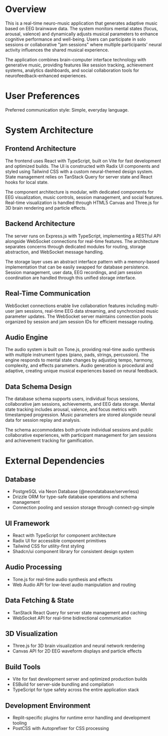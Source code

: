 # Overview

This is a real-time neuro-music application that generates adaptive music based on EEG brainwave data. The system monitors mental states (focus, arousal, valence) and dynamically adjusts musical parameters to enhance cognitive performance and well-being. Users can participate in solo sessions or collaborative "jam sessions" where multiple participants' neural activity influences the shared musical experience.

The application combines brain-computer interface technology with generative music, providing features like session tracking, achievement systems, analytics dashboards, and social collaboration tools for neurofeedback-enhanced experiences.

# User Preferences

Preferred communication style: Simple, everyday language.

# System Architecture

## Frontend Architecture
The frontend uses React with TypeScript, built on Vite for fast development and optimized builds. The UI is constructed with Radix UI components and styled using Tailwind CSS with a custom neural-themed design system. State management relies on TanStack Query for server state and React hooks for local state.

The component architecture is modular, with dedicated components for EEG visualization, music controls, session management, and social features. Real-time visualization is handled through HTML5 Canvas and Three.js for 3D brain rendering and particle effects.

## Backend Architecture
The server runs on Express.js with TypeScript, implementing a RESTful API alongside WebSocket connections for real-time features. The architecture separates concerns through dedicated modules for routing, storage abstraction, and WebSocket message handling.

The storage layer uses an abstract interface pattern with a memory-based implementation that can be easily swapped for database persistence. Session management, user data, EEG recordings, and jam session coordination are handled through this unified storage interface.

## Real-Time Communication
WebSocket connections enable live collaboration features including multi-user jam sessions, real-time EEG data streaming, and synchronized music parameter updates. The WebSocket server maintains connection pools organized by session and jam session IDs for efficient message routing.

## Audio Engine
The audio system is built on Tone.js, providing real-time audio synthesis with multiple instrument types (piano, pads, strings, percussion). The engine responds to mental state changes by adjusting tempo, harmony, complexity, and effects parameters. Audio generation is procedural and adaptive, creating unique musical experiences based on neural feedback.

## Data Schema Design
The database schema supports users, individual focus sessions, collaborative jam sessions, achievements, and EEG data storage. Mental state tracking includes arousal, valence, and focus metrics with timestamped progression. Music parameters are stored alongside neural data for session replay and analysis.

The schema accommodates both private individual sessions and public collaborative experiences, with participant management for jam sessions and achievement tracking for gamification.

# External Dependencies

## Database
- PostgreSQL via Neon Database (@neondatabase/serverless)
- Drizzle ORM for type-safe database operations and schema management
- Connection pooling and session storage through connect-pg-simple

## UI Framework
- React with TypeScript for component architecture
- Radix UI for accessible component primitives
- Tailwind CSS for utility-first styling
- Shadcn/ui component library for consistent design system

## Audio Processing
- Tone.js for real-time audio synthesis and effects
- Web Audio API for low-level audio manipulation and routing

## Data Fetching & State
- TanStack React Query for server state management and caching
- WebSocket API for real-time bidirectional communication

## 3D Visualization
- Three.js for 3D brain visualization and neural network rendering
- Canvas API for 2D EEG waveform displays and particle effects

## Build Tools
- Vite for fast development server and optimized production builds
- ESBuild for server-side bundling and compilation
- TypeScript for type safety across the entire application stack

## Development Environment
- Replit-specific plugins for runtime error handling and development tooling
- PostCSS with Autoprefixer for CSS processing